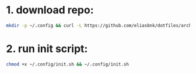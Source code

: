 # 1. download repo:
```bash
mkdir -p ~/.config && curl -L https://github.com/eliasbnk/dotfiles/archive/refs/heads/main.zip | bsdtar -xvf- -C ~/.config --strip-components=1
```

# 2. run init script:
```bash
chmod +x ~/.config/init.sh && ~/.config/init.sh
```
